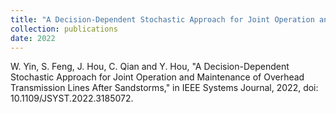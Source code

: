 ```yaml
---
title: "A Decision-Dependent Stochastic Approach for Joint Operation and Maintenance of Overhead Transmission Lines After Sandstorms"
collection: publications
date: 2022
---
```

W. Yin, S. Feng, J. Hou, C. Qian and Y. Hou, "A Decision-Dependent Stochastic Approach for Joint Operation and Maintenance of Overhead Transmission Lines After Sandstorms," in IEEE Systems Journal, 2022, doi: 10.1109/JSYST.2022.3185072.
